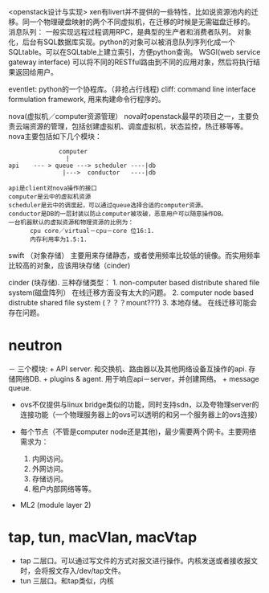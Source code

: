 <openstack设计与实现>
xen有livert并不提供的一些特性，比如说资源池内的迁移。同一个物理硬盘映射的两个不同虚拟机，在迁移的时候是无需磁盘迁移的。
消息队列：
  一般实现远程过程调用RPC，是典型的生产者和消费者队列。
  对象化，后台有SQL数据库实现。python的对象可以被消息队列序列化成一个SQLtable。可以在SQLtable上建立索引，方便python查询。
  WSGI(web service gateway interface) 可以将不同的RESTful路由到不同的应用对象，然后将执行结果返回给用户。
  
eventlet: python的一个协程库。（非抢占行线程)
cliff:    command line interface formulation framework, 用来构建命令行程序的。

nova(虚拟机／computer资源管理）
  nova时openstack最早的项目之一，主要负责云端资源的管理，包括创建虚拟机、调度虚拟机，状态监控，热迁移等等。
  nova主要包括如下几个模块：
    
                  computer
                    |
    api    --- > queue ---> scheduler ----|db
                   |--->  conductor   ----|db
                   
    api是client对nova操作的接口
    computer是云中的虚拟机资源
    scheduler是云中的调度起，可以通过queue选择合适的computer资源。
    conductor是DB的一层封装以防止computer被攻破，恶意用户可以随意操作DB。
    一台机器默认的虚拟资源和物理资源的比例为：
          cpu core／virtual－cpu－core 位16:1. 
          内存利用率为1.5:1. 
    
swift （对象存储）
  主要用来存储静态，或者使用频率比较低的镜像。而实用频率比较高的对象，应该用块存储（cinder)

cinder (块存储).
  三种存储类型：
    1.  non-computer based distribute shared file system(磁盘阵列） 在线迁移方面没有太大的问题。
    2.  computer node based distrubte shared file system (？？？mount???)
    3.  本地存储。 在线迁移可能会存在问题。
  
# neutron
  － 三个模块:
    + API server.
      和交换机、路由器以及其他网络设备互操作的api. 存储网络DB.
    + plugins & agent.
      用于响应api－server，并创建网络。
    + message queue.
  - ovs不仅提供与linux bridge类似的功能，同时支持sdn，以及夸物理server的连接功能（一个物理服务器上的ovs可以透明的和另一个服务器上的ovs连接）
  
  - 每个节点（不管是computer node还是其他)，最少需要两个网卡。主要网络需求为：
    1.  内网访问。
    2.  外网访问。
    3.  存储访问。
    4.  租户内部网络等等。
   
   - ML2 (module layer 2)
    

# tap, tun, macVlan, macVtap
  + tap
    二层口。可以通过写文件的方式对报文进行操作。内核发送或者接收报文时，会将报文存入/dev/tap文件。
  + tun
    三层口。和tap类似，内核
